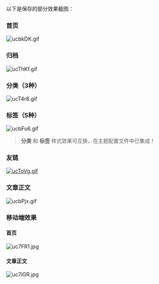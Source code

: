 以下是保存的部分效果截图：

### 首页

![ucbkDK.gif](https://s2.ax1x.com/2019/10/06/ucbkDK.gif)

### 归档

![ucThKf.gif](https://s2.ax1x.com/2019/10/06/ucThKf.gif)

### 分类（3种）

![ucT4r8.gif](https://s2.ax1x.com/2019/10/06/ucT4r8.gif)

### 标签（5种）

![ucbFu6.gif](https://s2.ax1x.com/2019/10/06/ucbFu6.gif)

> **分类** 和 **标签** 样式效果可互换，在主题配置文件中已集成！

### 友链

[![ucToVg.gif](https://s2.ax1x.com/2019/10/06/ucToVg.gif)](https://imgchr.com/i/ucToVg)

### 文章正文

![ucbPjx.gif](https://s2.ax1x.com/2019/10/06/ucbPjx.gif)

### 移动端效果

#### 首页

![uc7FR1.jpg](https://s2.ax1x.com/2019/10/06/uc7FR1.jpg)

#### 文章正文

![uc7iGR.jpg](https://s2.ax1x.com/2019/10/06/uc7iGR.jpg)
